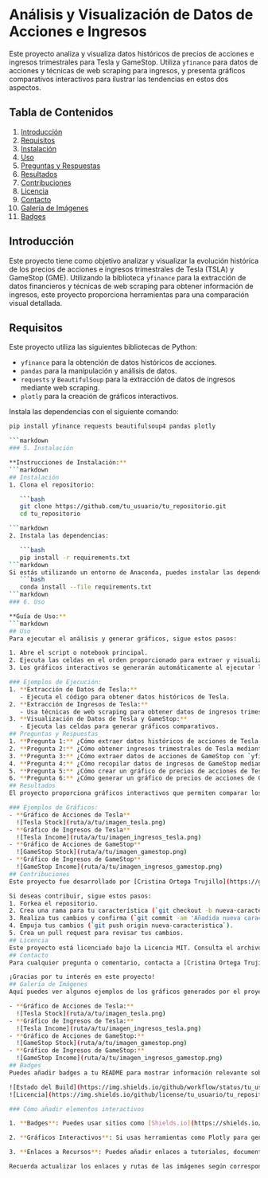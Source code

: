 # Análisis y Visualización de Datos de Acciones e Ingresos

Este proyecto analiza y visualiza datos históricos de precios de acciones e ingresos trimestrales para Tesla y GameStop. Utiliza `yfinance` para datos de acciones y técnicas de web scraping para ingresos, y presenta gráficos comparativos interactivos para ilustrar las tendencias en estos dos aspectos.

## Tabla de Contenidos
1. [Introducción](#introducción)
2. [Requisitos](#requisitos)
3. [Instalación](#instalación)
4. [Uso](#uso)
5. [Preguntas y Respuestas](#preguntas-y-respuestas)
6. [Resultados](#resultados)
7. [Contribuciones](#contribuciones)
8. [Licencia](#licencia)
9. [Contacto](#contacto)
10. [Galería de Imágenes](#galería-de-imágenes)
11. [Badges](#badges)


## Introducción
Este proyecto tiene como objetivo analizar y visualizar la evolución histórica de los precios de acciones e ingresos trimestrales de Tesla (TSLA) y GameStop (GME). Utilizando la biblioteca `yfinance` para la extracción de datos financieros y técnicas de web scraping para obtener información de ingresos, este proyecto proporciona herramientas para una comparación visual detallada.


## Requisitos
Este proyecto utiliza las siguientes bibliotecas de Python:
- `yfinance` para la obtención de datos históricos de acciones.
- `pandas` para la manipulación y análisis de datos.
- `requests` y `BeautifulSoup` para la extracción de datos de ingresos mediante web scraping.
- `plotly` para la creación de gráficos interactivos.

Instala las dependencias con el siguiente comando:

```bash
pip install yfinance requests beautifulsoup4 pandas plotly

```markdown
### 5. Instalación

**Instrucciones de Instalación:**
```markdown
## Instalación
1. Clona el repositorio:

   ```bash
   git clone https://github.com/tu_usuario/tu_repositorio.git
   cd tu_repositorio

```markdown
2. Instala las dependencias:

   ```bash
   pip install -r requirements.txt
```markdown
Si estás utilizando un entorno de Anaconda, puedes instalar las dependencias directamente desde el archivo requirements.txt usando:
   ```bash
   conda install --file requirements.txt
```markdown
### 6. Uso

**Guía de Uso:**
```markdown
## Uso
Para ejecutar el análisis y generar gráficos, sigue estos pasos:

1. Abre el script o notebook principal.
2. Ejecuta las celdas en el orden proporcionado para extraer y visualizar los datos.
3. Los gráficos interactivos se generarán automáticamente al ejecutar las celdas correspondientes.

### Ejemplos de Ejecución:
1. **Extracción de Datos de Tesla:**
   - Ejecuta el código para obtener datos históricos de Tesla.
2. **Extracción de Ingresos de Tesla:**
   - Usa técnicas de web scraping para obtener datos de ingresos trimestrales.
3. **Visualización de Datos de Tesla y GameStop:**
   - Ejecuta las celdas para generar gráficos comparativos.
## Preguntas y Respuestas
1. **Pregunta 1:** ¿Cómo extraer datos históricos de acciones de Tesla usando `yfinance`?
2. **Pregunta 2:** ¿Cómo obtener ingresos trimestrales de Tesla mediante web scraping?
3. **Pregunta 3:** ¿Cómo extraer datos de acciones de GameStop con `yfinance`?
4. **Pregunta 4:** ¿Cómo recopilar datos de ingresos de GameStop mediante web scraping?
5. **Pregunta 5:** ¿Cómo crear un gráfico de precios de acciones de Tesla?
6. **Pregunta 6:** ¿Cómo generar un gráfico de precios de acciones de GameStop?
## Resultados
El proyecto proporciona gráficos interactivos que permiten comparar los precios de acciones y los ingresos trimestrales de Tesla y GameStop. Estos gráficos facilitan la visualización de tendencias y patrones a lo largo del tiempo.

### Ejemplos de Gráficos:
- **Gráfico de Acciones de Tesla**
  ![Tesla Stock](ruta/a/tu/imagen_tesla.png)
- **Gráfico de Ingresos de Tesla**
  ![Tesla Income](ruta/a/tu/imagen_ingresos_tesla.png)
- **Gráfico de Acciones de GameStop**
  ![GameStop Stock](ruta/a/tu/imagen_gamestop.png)
- **Gráfico de Ingresos de GameStop**
  ![GameStop Income](ruta/a/tu/imagen_ingresos_gamestop.png)
## Contribuciones
Este proyecto fue desarrollado por [Cristina Ortega Trujillo](https://github.com/tu_usuario) (nombre profesional: Crisel Nublo). La autoría del ejercicio original pertenece a Joseph Santarcangelo.

Si deseas contribuir, sigue estos pasos:
1. Forkea el repositorio.
2. Crea una rama para tu característica (`git checkout -b nueva-caracteristica`).
3. Realiza tus cambios y confirma (`git commit -am 'Añadida nueva característica'`).
4. Empuja tus cambios (`git push origin nueva-caracteristica`).
5. Crea un pull request para revisar tus cambios.
## Licencia
Este proyecto está licenciado bajo la Licencia MIT. Consulta el archivo [LICENSE](LICENSE) para más detalles.
## Contacto
Para cualquier pregunta o comentario, contacta a [Cristina Ortega Trujillo](mailto:tu_email@ejemplo.com).

¡Gracias por tu interés en este proyecto!
## Galería de Imágenes
Aquí puedes ver algunos ejemplos de los gráficos generados por el proyecto:

- **Gráfico de Acciones de Tesla:**
  ![Tesla Stock](ruta/a/tu/imagen_tesla.png)
- **Gráfico de Ingresos de Tesla:**
  ![Tesla Income](ruta/a/tu/imagen_ingresos_tesla.png)
- **Gráfico de Acciones de GameStop:**
  ![GameStop Stock](ruta/a/tu/imagen_gamestop.png)
- **Gráfico de Ingresos de GameStop:**
  ![GameStop Income](ruta/a/tu/imagen_ingresos_gamestop.png)
## Badges
Puedes añadir badges a tu README para mostrar información relevante sobre tu proyecto, como el estado del build, cobertura de pruebas, etc.

![Estado del Build](https://img.shields.io/github/workflow/status/tu_usuario/tu_repositorio/Build)
![Licencia](https://img.shields.io/github/license/tu_usuario/tu_repositorio)

### Cómo añadir elementos interactivos

1. **Badges**: Puedes usar sitios como [Shields.io](https://shields.io/) para generar badges que muestren el estado del build, la cobertura de pruebas, entre otros.

2. **Gráficos Interactivos**: Si usas herramientas como Plotly para generar gráficos, puedes incluir enlaces a dashboards interactivos o imágenes que representen estos gráficos.

3. **Enlaces a Recursos**: Puedes añadir enlaces a tutoriales, documentación o recursos externos que puedan ser útiles para entender mejor el proyecto o para aprender sobre las tecnologías utilizadas.

Recuerda actualizar los enlaces y rutas de las imágenes según corresponda a tu proyecto y estructura de carpetas. ¡Espero que esto te ayude a tener un README.md completo y atractivo para tu repositorio en GitHub!
